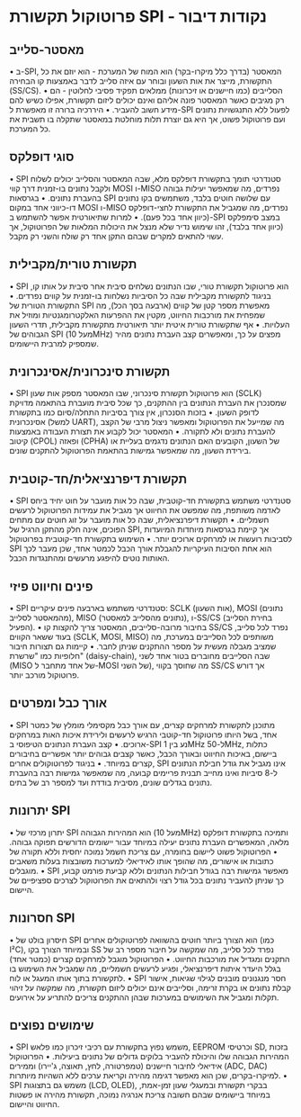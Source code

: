 # פרוטוקול תקשורת SPI - נקודות דיבור

## מאסטר-סלייב
• ב-SPI, המאסטר (בדרך כלל מיקרו-בקר) הוא המוח של המערכת - הוא יוזם את כל התקשורת, מייצר את אות השעון ובוחר עם איזה סלייב לדבר באמצעות קו הבחירה (SS/CS).
• הסלייבים (כמו חיישנים או זיכרונות) ממלאים תפקיד פסיבי לחלוטין - הם רק מגיבים כאשר המאסטר פונה אליהם ואינם יכולים ליזום תקשורת, אפילו כשיש להם מידע חשוב להעביר.
• היררכיה ברורה זו מאפשרת ל-SPI לפעול ללא התנגשויות נתונים ועם פרוטוקול פשוט, אך היא גם יוצרת תלות מוחלטת במאסטר שתקלה בו תשבית את כל המערכת.

## סוגי דופלקס
• SPI סטנדרטי תומך בתקשורת דופלקס מלא, שבה המאסטר והסלייב יכולים לשלוח ולקבל נתונים בו-זמנית דרך קווי MOSI ו-MISO נפרדים, מה שמאפשר יעילות גבוהה בהעברת נתונים.
• בגרסאות SPI עם שלושה חוטים בלבד, משתמשים בקו נתונים דו-כיווני אחד במקום MOSI ו-MISO נפרדים, מה שמגביל את התקשורת לחצי-דופלקס (כיוון אחד בכל פעם).
• למרות שתיאורטית אפשר להשתמש ב-SPI במצב סימפלקס (כיוון אחד בלבד), זהו שימוש נדיר שלא מנצל את היכולות המלאות של הפרוטוקול, אך עשוי להתאים למקרים שבהם התקן אחד רק שולח והשני רק מקבל.

## תקשורת טורית/מקבילית
• SPI הוא פרוטוקול תקשורת טורי, שבו הנתונים נשלחים סיבית אחר סיבית על אותו קו, בניגוד לתקשורת מקבילית שבה כל הסיביות נשלחות בו-זמנית על קווים נפרדים.
• התקשורת הטורית של SPI מאפשרת מספר קטן של קווים (ארבעה בסך הכל), מה שמפחית את מורכבות החיווט, מקטין את ההפרעות האלקטרומגנטיות ומוזיל את העלויות.
• אף שתקשורת טורית איטית יותר תיאורטית מתקשורת מקבילית, תדרי השעון הגבוהים של SPI (מעל 10MHz) מפצים על כך, ומאפשרים קצב העברת נתונים מהיר שמספיק למרבית היישומים.

## תקשורת סינכרונית/אסינכרונית
• SPI הוא פרוטוקול תקשורת סינכרוני, שבו המאסטר מספק אות שעון (SCLK) שמסנכרן את העברת הנתונים בין ההתקנים, כך שכל סיבית מועברת בהתאמה מדויקת לדופק השעון.
• בזכות הסנכרון, אין צורך בסיביות התחלה/סיום כמו בתקשורת אסינכרונית (למשל UART), מה שמייעל את הפרוטוקול ומאפשר ניצול מרבי של הקצב להעברת נתונים ולא לתקורה.
• המאסטר יכול לקבוע את תצורת העבודה באמצעות קיטוב (CPOL) ופאזה (CPHA) של השעון, הקובעים האם הנתונים נדגמים בעליית או בירידת השעון, מה שמאפשר גמישות בהתאמת הפרוטוקול להתקנים שונים.

## תקשורת דיפרנציאלית/חד-קוטבית
• SPI סטנדרטי משתמש בתקשורת חד-קוטבית, שבה כל אות מועבר על חוט יחיד ביחס לאדמה משותפת, מה שמפשט את החיווט אך מגביל את עמידות הפרוטוקול לרעשים חשמליים.
• תקשורת דיפרנציאלית, שבה כל אות מועבר על זוג חוטים עם מתחים הפוכים, אינה חלק מהתקן הרגיל של SPI, אך קיימת בגרסאות מיוחדות המיועדות לסביבות רועשות או למרחקים ארוכים יותר.
• השימוש בתקשורת חד-קוטבית בפרוטוקול SPI הוא אחת הסיבות העיקריות להגבלת אורך הכבל לכמטר אחד, שכן מעבר לכך האותות נוטים להיפגע מרעשים ומהתנגדות הכבל.

## פינים וחיווט פיזי
• SPI סטנדרטי משתמש בארבעה פינים עיקריים: SCLK (אות השעון), MOSI (נתונים מהמאסטר לסלייב), MISO (נתונים מהסלייב למאסטר), ו-SS/CS (בחירת הסלייב הפעיל).
• בחיבור מרובה-סלייבים, המאסטר צריך להקצות קו SS/CS נפרד לכל סלייב, בעוד ששאר הקווים (SCLK, MOSI, MISO) משותפים לכל הסלייבים במערכת, מה שמציב מגבלה מעשית על מספר ההתקנים שניתן לחבר.
• קיימות גם תצורות חיבור חלופיות כמו "שרשרת" (daisy-chain), שבה הסלייבים מחוברים בטור אחד לשני (MISO של אחד מתחבר ל-MOSI של השני), מה שחוסך בקווי SS/CS אך דורש פרוטוקול מורכב יותר.

## אורך כבל ומפרטים
• SPI מתוכנן לתקשורת למרחקים קצרים, עם אורך כבל מקסימלי מומלץ של כמטר אחד, בשל היותו פרוטוקול חד-קוטבי הרגיש לרעשים ולירידת איכות האות במרחקים ארוכים.
• קצב העברת הנתונים הטיפוסי ב-SPI נע בין 1MHz ל-50MHz, כתלות ביישום, באיכות החיווט ובאורך הכבל, כאשר קצבים גבוהים יותר אפשריים בחיבורים קצרים במיוחד.
• בניגוד לפרוטוקולים אחרים, SPI אינו מגביל את גודל חבילת הנתונים ל-8 סיביות ואינו מחייב תבנית פריימים קבועה, מה שמאפשר גמישות רבה בהעברת נתונים בגדלים שונים, מסיבית בודדת ועד למספר רב של בתים.

## יתרונות SPI
• יתרון מרכזי של SPI הוא המהירות הגבוהה (מעל 10MHz) ותמיכה בתקשורת דופלקס מלאה, המאפשרים העברת נתונים יעילה במיוחד עבור יישומים הדורשים תפוקה גבוהה.
• הפרוטוקול פשוט ליישום בחומרה, עם צריכת חשמל נמוכה יחסית וללא תקורה של כתובות או אישורים, מה שהופך אותו לאידיאלי למערכות משובצות בעלות משאבים מוגבלים.
• SPI מאפשר גמישות רבה בגודל חבילות הנתונים וללא קביעת פורמט קבוע, כך שניתן להעביר נתונים בכל גודל רצוי ולהתאים את הפרוטוקול לצרכים ספציפיים של היישום.

## חסרונות SPI
• חיסרון בולט של SPI הוא הצורך ביותר חוטים בהשוואה לפרוטוקולים אחרים (כמו I²C), ובמיוחד הצורך בקו SS נפרד לכל סלייב, מה שמקשה על חיבור מספר רב של התקנים ומגדיל את מורכבות החיווט.
• הפרוטוקול מוגבל למרחקים קצרים (כמטר אחד) בגלל היעדר איתות דיפרנציאלי, ופגיע לרעשים חשמליים, מה שמגביל את השימוש בו לתקשורת בתוך אותו המעגל או לוח.
• SPI חסר מנגנונים מובנים לגילוי שגיאות, אישור קבלת נתונים או בקרת זרימה, וסלייבים אינם יכולים ליזום תקשורת, מה שמקשה על זיהוי תקלות ומגביל את השימושים במערכות שבהן ההתקנים צריכים להתריע על אירועים.

## שימושים נפוצים
• SPI משמש נפוץ בתקשורת עם רכיבי זיכרון כמו פלאש, EEPROM וכרטיסי SD, בזכות המהירות הגבוהה שלו והיכולת להעביר בלוקים גדולים של נתונים ביעילות.
• הפרוטוקול אידיאלי לחיבור חיישנים (טמפרטורה, לחץ, תאוצה, ג'יירו) וממירים (ADC, DAC) למיקרו-בקרים, שכן הוא מאפשר דגימה מהירה וקריאת ערכים ללא השהיות מיותרות.
• SPI משמש גם בתצוגות (LCD, OLED), בבקרי תקשורת ובמעגלי שעון זמן-אמת, במיוחד ביישומים שבהם חשובה צריכת אנרגיה נמוכה, תקשורת מהירה או פשטות החיווט והיישום.
